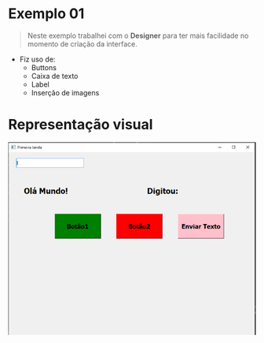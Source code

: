 # Exemplo 01
> Neste exemplo trabalhei com o **Designer** para ter mais facilidade no momento de criação da interface.
* Fiz uso de:
   * Buttons
   * Caixa de texto
   * Label
   * Inserção de imagens
   
# Representação visual 
![](https://github.com/JodanGalas/PyQt5/blob/master/Exemplo%2001/Imagens/tela.PNG)



